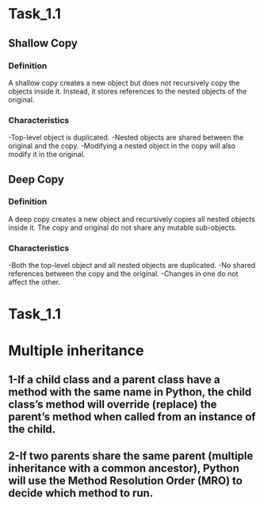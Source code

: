 # Task_1.1
## Shallow Copy
### Definition
A shallow copy creates a new object but does not recursively copy the objects inside it. Instead, it stores references to the nested objects of the original.
### Characteristics
-Top-level object is duplicated.
-Nested objects are shared between the original and the copy.
-Modifying a nested object in the copy will also modify it in the original.
## Deep Copy
### Definition
A deep copy creates a new object and recursively copies all nested objects inside it. The copy and original do not share any mutable sub-objects.
### Characteristics
-Both the top-level object and all nested objects are duplicated.
-No shared references between the copy and the original.
-Changes in one do not affect the other.
# Task_1.1
# Multiple inheritance
## 1-If a child class and a parent class have a method with the same name in Python, the child class’s method will override (replace) the parent’s method when called from an instance of the child.
## 2-If two parents share the same parent (multiple inheritance with a common ancestor), Python will use the Method Resolution Order (MRO) to decide which method to run.
